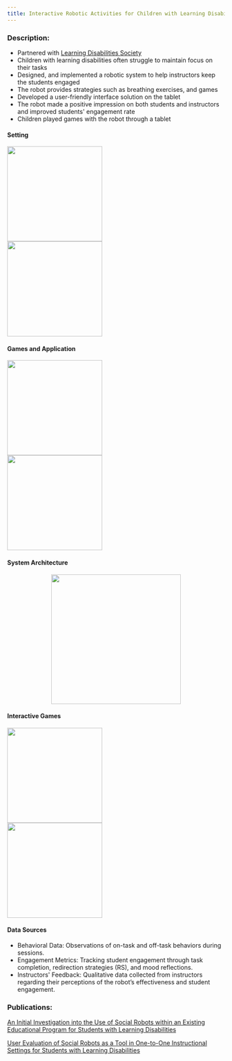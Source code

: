 ```yaml
---
title: Interactive Robotic Activities for Children with Learning Disabilities
---
```

### Description: 
- Partnered with [Learning Disabilities Society](https://ldsociety.ca)
- Children with learning disabilities often struggle to maintain focus on their tasks
- Designed, and implemented a robotic system to help instructors keep the students engaged
- The robot provides strategies such as breathing exercises, and games 
- Developed a user-friendly interface solution on the tablet 
- The robot made a positive impression on both students and instructors and improved students' engagement rate
- Children played games with the robot through a tablet

 <h4>Setting</h4>


<div class="row">
  <div class="column">
   <img src ="https://github.com/user-attachments/assets/4013a3f5-7707-44d1-a8cd-a58cc5d8340b" height="220" position ="relative">

  </div>
  <div class="column">
   <img src="https://github.com/user-attachments/assets/084e0210-d601-47b2-b98e-ee2bbe256f4a" height="220" position= "relative">
  </div>
  </div>


 <h4>Games and Application</h4>


 <div class ="row">
  <div class="column">
      <img src ="https://github.com/user-attachments/assets/0e221614-1069-4e08-87e3-f8efe57bdb28" height="220" position ="relative">
  </div>
  <div class="column">
    <img src ="https://github.com/user-attachments/assets/bbe1a89f-34f9-424a-a446-b46af1bb5362" height="220" position ="relative">
  </div>
  </div>


<h4>System Architecture</h4>
 <center>
 <div class = "column">
    <img src="https://github.com/user-attachments/assets/cfbbce11-2443-446f-9f81-3869477285bc" height = "300" position = "relative" align ="center">
 </div>
 </center>

 <h4>Interactive Games</h4>

  <div class ="row">
  <div class="column">
   <img src="https://github.com/user-attachments/assets/ff80d312-6e70-4f68-ba1d-c009ad447b59" height="220" position= "relative">
  </div>
  <div class="column">
   <img src="https://github.com/user-attachments/assets/1923af63-b797-4a13-85bf-7cf44d70f90b" height="220" position= "relative">
  </div>
  </div>


<h4> Data Sources</h4>

- Behavioral Data: Observations of on-task and off-task behaviors during sessions.
- Engagement Metrics: Tracking student engagement through task completion, redirection strategies (RS), and mood reflections.
- Instructors' Feedback: Qualitative data collected from instructors regarding their perceptions of the robot’s effectiveness and student engagement.

### Publications: 
[An Initial Investigation into the Use of Social Robots within an Existing Educational Program for Students with Learning Disabilities
](https://ieeexplore.ieee.org/abstract/document/9900735)

[User Evaluation of Social Robots as a Tool in One-to-One Instructional Settings for Students with Learning Disabilities
](https://link.springer.com/chapter/10.1007/978-3-031-24670-8_14)

